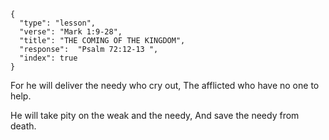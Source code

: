 ```
{
  "type": "lesson",
  "verse": "Mark 1:9-28",
  "title": "THE COMING OF THE KINGDOM",
  "response":  "Psalm 72:12-13 ",
  "index": true
}
```

For he will deliver the needy who
cry out,
The afflicted who have no one to help.

He will take pity on the weak
and the needy, And save the
needy from death.
